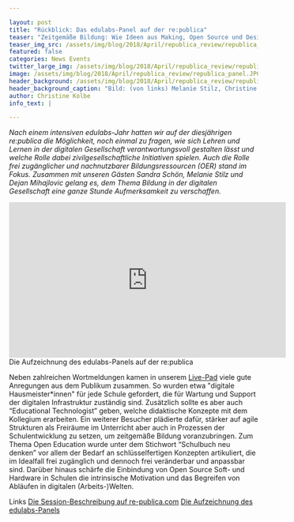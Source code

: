 ```yaml
---

layout: post
title: "Rückblick: Das edulabs-Panel auf der re:publica"
teaser: "Zeitgemäße Bildung: Wie Ideen aus Making, Open Source und Design die Schule von morgen in Bewegung bringen"
teaser_img_src: /assets/img/blog/2018/April/republica_review/republica_panel.JPG
featured: false
categories: News Events
twitter_large_img: /assets/img/blog/2018/April/republica_review/republica_panel.JPG
image: /assets/img/blog/2018/April/republica_review/republica_panel.JPG
header_background: /assets/img/blog/2018/April/republica_review/republica_panel.JPG
header_background_caption: "Bild: (von links) Melanie Stilz, Christine Kolbe, Dejan Mihajlovic und Sandra Schön. Foto: Maximilian Voigt. Lizenz: <a href='https://creativecommons.org/licenses/by/4.0/'>CC-BY 4.0</a>"
author: Christine Kolbe
info_text: |

---
```

*Nach einem intensiven edulabs-Jahr hatten wir auf der diesjährigen re:publica die Möglichkeit, noch einmal zu fragen, wie sich Lehren und Lernen in der digitalen Gesellschaft verantwortungsvoll gestalten lässt und welche Rolle dabei zivilgesellschaftliche Initiativen spielen. Auch die Rolle frei zugänglicher und nachnutzbarer Bildungsressourcen (OER) stand im Fokus. Zusammen mit unseren Gästen Sandra Schön, Melanie Stilz und Dejan Mihajlovic gelang es, dem Thema Bildung in der digitalen Gesellschaft eine ganze Stunde Aufmerksamkeit zu verschaffen.*

<div class="video"><iframe width="560" height="315" src="https://www.youtube-nocookie.com/embed/WtWMVyn2K4I" frameborder="0" allow="autoplay; encrypted-media" allowfullscreen></iframe></div>
<div class="caption">Die Aufzeichnung des edulabs-Panels auf der re:publica</div>

Neben zahlreichen Wortmeldungen kamen in unserem [Live-Pad](https://pad.okfn.de/p/edulabs.de_#rp18) viele gute Anregungen aus dem Publikum zusammen. So wurden etwa "digitale Hausmeister*innen" für jede Schule gefordert, die für Wartung und Support der digitalen Infrastruktur zuständig sind. Zusätzlich sollte es aber auch “Educational Technologist” geben, welche didaktische Konzepte mit dem Kollegium erarbeiten. Ein weiterer Besucher plädierte dafür, stärker auf agile Strukturen als Freiräume im Unterricht aber auch in Prozessen der Schulentwicklung zu setzen, um zeitgemäße Bildung voranzubringen. Zum Thema Open Education wurde unter dem Stichwort “Schulbuch neu denken” vor allem der Bedarf an schlüsselfertigen Konzepten artikuliert, die im Idealfall frei zugänglich und dennoch frei veränderbar und anpassbar sind. 
Darüber hinaus schärfe die Einbindung von Open Source Soft- und Hardware in Schulen die intrinsische Motivation und das Begreifen von Abläufen in digitalen (Arbeits-)Welten.

<p class="link-list">
<span class="link-list-headline">Links</span>
<a class="external-link" href="https://18.re-publica.com/de/session/konnen-making-open-source-design-schule-morgen-inspirieren" target="_blank">Die Session-Beschreibung auf re-publica.com</a>
<a class="external-link" href="https://youtu.be/WtWMVyn2K4I" target="_blank">Die Aufzeichnung des edulabs-Panels</a>

</p>
